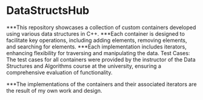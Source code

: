 # DataStructsHub
***This repository showcases a collection of custom containers developed using various data structures in C++.
***Each container is designed to facilitate key operations, including adding elements, removing elements, and searching for elements.
***Each implementation includes iterators, enhancing flexibility for traversing and manipulating the data.
Test Cases: The test cases for all containers were provided by the instructor of the Data Structures and Algorithms course at the university, ensuring a comprehensive evaluation of functionality.

***The implementations of the containers and their associated iterators are the result of my own work and design.
